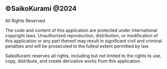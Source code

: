 ## ©SaikoKurami @2024
All Rights Reserved

The code and content of this application are protected under international copyright laws. Unauthorized reproduction, distribution, or modification of this application or any part thereof may result in significant civil and criminal penalties and will be prosecuted to the fullest extent permitted by law.

SaikoKurami reserves all rights, including but not limited to the rights to use, copy, distribute, and create derivative works from this application.

